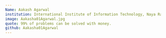 ```yaml
---
Name: Aakash Agarwal	
institution: International Institute of Information Technology, Naya Raipur
image: Aakasha01Agarwal.jpg 
quote: 99% of problems can be solved with money.
github: Aakasha01Agarwal
---
```


